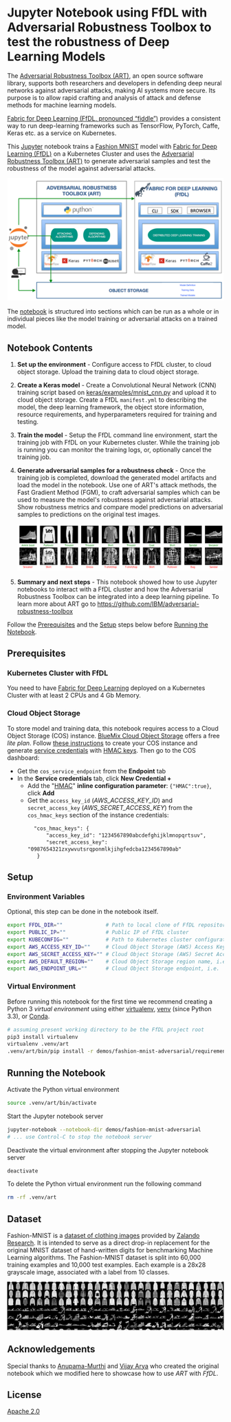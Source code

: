 # Jupyter Notebook using FfDL with Adversarial Robustness Toolbox to test the robustness of Deep Learning Models

The [Adversarial Robustness Toolbox (ART)](https://github.com/IBM/adversarial-robustness-toolbox), an open source software library, supports both researchers and developers in defending deep neural networks against adversarial attacks, making AI systems more secure. Its purpose is to allow rapid crafting and analysis of attack and defense methods for machine learning models.

[Fabric for Deep Learning (FfDL, pronounced “fiddle”)](https://github.com/IBM/FfDL) provides a consistent way to run deep-learning frameworks such as TensorFlow, PyTorch, Caffe, Keras etc. as a service on Kubernetes.

This [Jupyter](http://jupyter.org/install) notebook trains a [Fashion MNIST](#dataset) model with 
[Fabric for Deep Learning (FfDL)](https://github.com/IBM/FfDL) on a Kubernetes Cluster and uses the 
[Adversarial Robustness Toolbox (ART)](https://github.com/IBM/adversarial-robustness-toolbox) to generate adversarial 
samples and test the robustness of the model against adversarial attacks.

![FfDL](images/ffdl-art-jupyter.png)

The [notebook](ART_with_FfDL.ipynb) is structured into sections which can be run as a whole or in individual pieces like
the model training or adversarial attacks on a trained model.

## Notebook Contents

1. **Set up the environment** - Configure access to FfDL cluster, to cloud object storage. Upload the training data to 
   cloud object storage.
   
2. **Create a Keras model** - Create a Convolutional Neural Network (CNN) training script based on 
   [keras/examples/mnist_cnn.py](https://github.com/keras-team/keras/blob/master/examples/mnist_cnn.py) and upload it to
   cloud object storage. Create a FfDL `manifest.yml` to describing the model, the deep learning framework, the object 
   store information, resource requirements, and hyperparameters required for training and testing.
   
3. **Train the model** - Setup the FfDL command line environment, start the training job with FfDL on your Kubernetes
   cluster. While the training job is running you can monitor the training logs, or, optionally cancel the training job.
   
4. **Generate adversarial samples for a robustness check** - Once the training job is completed, download the generated
   model artifacts and load the model in the notebook. Use one of ART's attack methods, the Fast Gradient Method (FGM),
   to craft adversarial samples which can be used to measure the model's robustness against adversarial attacks. Show
   robustness metrics and compare model predictions on adversarial samples to predictions on the original test images.
   
   ![model predictions on adversarial samples](images/adv_sample_predictions.png)
   
5. **Summary and next steps** - This notebook showed how to use Jupyter notebooks to interact with a FfDL cluster and 
   how the Adversarial Robustness Toolbox can be integrated into a deep learning pipeline. To learn more about ART go to
   https://github.com/IBM/adversarial-robustness-toolbox

Follow the [Prerequisites](#prerequisites) and the [Setup](#setup) steps below before [Running the Notebook](#running-the-notebook).


## Prerequisites

### Kubernetes Cluster with FfDL
You need to have [Fabric for Deep Learning](https://github.com/IBM/FfDL/) deployed on a Kubernetes Cluster with at least 
2 CPUs and 4 Gb Memory.

### Cloud Object Storage
To store model and training data, this notebook requires access to a Cloud Object Storage (COS) instance.
[BlueMix Cloud Object Storage](https://console.bluemix.net/catalog/services/cloud-object-storage) offers a free 
*lite plan*. 
Follow [these instructions](https://dataplatform.ibm.com/docs/content/analyze-data/ml_dlaas_object_store.html)
to create your COS instance and generate [service credentials](https://console.bluemix.net/docs/services/cloud-object-storage/iam/service-credentials.html#service-credentials)
with [HMAC keys](https://console.bluemix.net/docs/services/cloud-object-storage/hmac/credentials.html#using-hmac-credentials).
Then go to the COS dashboard:
- Get the `cos_service_endpoint` from the **Endpoint** tab
- In the **Service credentials** tab, click **New Credential +** 
  - Add the "[HMAC](https://console.bluemix.net/docs/services/cloud-object-storage/hmac/credentials.html#using-hmac-credentials)"
    **inline configuration parameter**: `{"HMAC":true}`, click **Add**
  - Get the `access_key_id` (*AWS_ACCESS_KEY_ID*) and `secret_access_key` (*AWS_SECRET_ACCESS_KEY*) 
    from the `cos_hmac_keys` section of the instance credentials:
    ```
      "cos_hmac_keys": {
          "access_key_id": "1234567890abcdefghijklmnopqrtsuv",
          "secret_access_key": "0987654321zxywvutsrqponmlkjihgfedcba1234567890ab"
       }
    ```


## Setup

### Environment Variables

Optional, this step can be done in the notebook itself.

```bash
export FFDL_DIR=""              # Path to local clone of FfDL repository
export PUBLIC_IP=""             # Public IP of FfDL cluster
export KUBECONFIG=""            # Path to Kubernetes cluster configuration file
export AWS_ACCESS_KEY_ID=""     # Cloud Object Storage (AWS) Access Key ID
export AWS_SECRET_ACCESS_KEY="" # Cloud Object Storage (AWS) Secret Access Key
export AWS_DEFAULT_REGION=""    # Cloud Object Storage region name, i.e. 'us-east-1'
export AWS_ENDPOINT_URL=""      # Cloud Object Storage endpoint, i.e. 'https://s3-api.us-geo.objectstorage.softlayer.net'
```

### Virtual Environment

Before running this notebook for the first time we recommend creating a Python 3 *virtual environment* using either
[virtualenv](https://pypi.org/project/virtualenv/), [venv](https://docs.python.org/3/library/venv.html) (since Python 3.3),
or [Conda](https://conda.io/docs/user-guide/tasks/manage-environments.html).
```bash
# assuming present working directory to be the FfDL project root
pip3 install virtualenv
virtualenv .venv/art
.venv/art/bin/pip install -r demos/fashion-mnist-adversarial/requirements.txt --upgrade
```

## Running the Notebook

Activate the Python virtual environment
```bash
source .venv/art/bin/activate
```

Start the Jupyter notebook server
```bash
jupyter-notebook --notebook-dir demos/fashion-mnist-adversarial
# ... use Control-C to stop the notebook server
```

Deactivate the virtual environment after stopping the Jupyter notebook server
```bash
deactivate
```

To delete the Python virtual environment run the following command
```bash
rm -rf .venv/art
```


## Dataset

Fashion-MNIST is a [dataset of clothing images](https://github.com/zalandoresearch/fashion-mnist) provided by 
[Zalando Research](https://research.zalando.com/). It is intended to serve as a direct drop-in replacement for the 
original MNIST dataset of hand-written digits for benchmarking Machine Learning algorithms. The Fashion-MNIST dataset 
is split into 60,000 training examples and 10,000 test examples. Each example is a 28x28 grayscale image, associated 
with a label from 10 classes.

![Fashion-MNIST](https://github.com/IBM/Fashion-MNIST-using-FfDL/blob/master/fashion-mnist-webapp/static/img/p1.png)


## Acknowledgements

Special thanks to [Anupama-Murthi](https://github.ibm.com/Anupama-Murthi) and [Vijay Arya](https://github.ibm.com/vijay-arya)
who created the original notebook which we modified here to showcase how to use *ART* with *FfDL*.

## License
[Apache 2.0](LICENSE)
